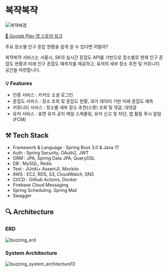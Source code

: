 # 복쟉복쟉

![복쟉배경](https://github.com/Akatsuki-USW/Buzzzzing-Server/assets/72124326/42828c59-0ebe-421b-bd3d-cda88760fbce)

[📱 Google Play 앱 스토어 링크](https://play.google.com/store/apps/details?id=com.onewx2m.buzzzzing)


주요 장소별 인구 혼잡 현황을 쉽게 알 수 있다면 어떨까?

복쟉복쟉 서비스는 서울시, SK의 실시간 혼잡도 API를 기반으로 장소별로 현재 인구 혼잡도 현황과 미래 인구 혼잡도 예측치를 제공하고, 유저의 세부 장소 추천 및 커뮤니티 공간을 마련합니다. 

### 💡 Features

- 인증 서비스 : 카카오 소셜 로그인
- 혼잡도 서비스 : 장소 조회 및 혼잡도 현황, 과거 데이터 기반 미래 혼잡도 예측
- 커뮤니티 서비스 : 장소별 세부 장소 추천(스팟) 조회 및 댓글, 대댓글
- 유저 서비스 : 휴면 유저 공지 메일 스케줄링, 유저 신고 및 차단, 앱 활동 푸시 알림(FCM)

## ⚒️ Tech Stack

- Framework & Language : Spring Boot 3.0 & Java 17
- Auth : Spring Security, OAuth2, JWT
- ORM : JPA, Spring Data JPA, QueryDSL
- DB : MySQL, Redis
- Test : JUnit(+ AssertJ), Mockito
- AWS : EC2, RDS, S3, CloudWatch, SNS
- CI/CD : Github Actions, Docker
- Firebase Cloud Messaging
- Spring Scheduling. Spring Mail
- Swagger

## 🔍 Architecture
### ERD
![buzzing_erd](https://github.com/Akatsuki-USW/Buzzzzing-Server/assets/72124326/2248f961-ade7-4a59-a716-be7422c8edf7)

### System Architecture

![buzzing_system_architecture12](https://github.com/Akatsuki-USW/Buzzzzing-Server/assets/72124326/71111ae1-ca19-43c3-af3f-a49407859e89)
